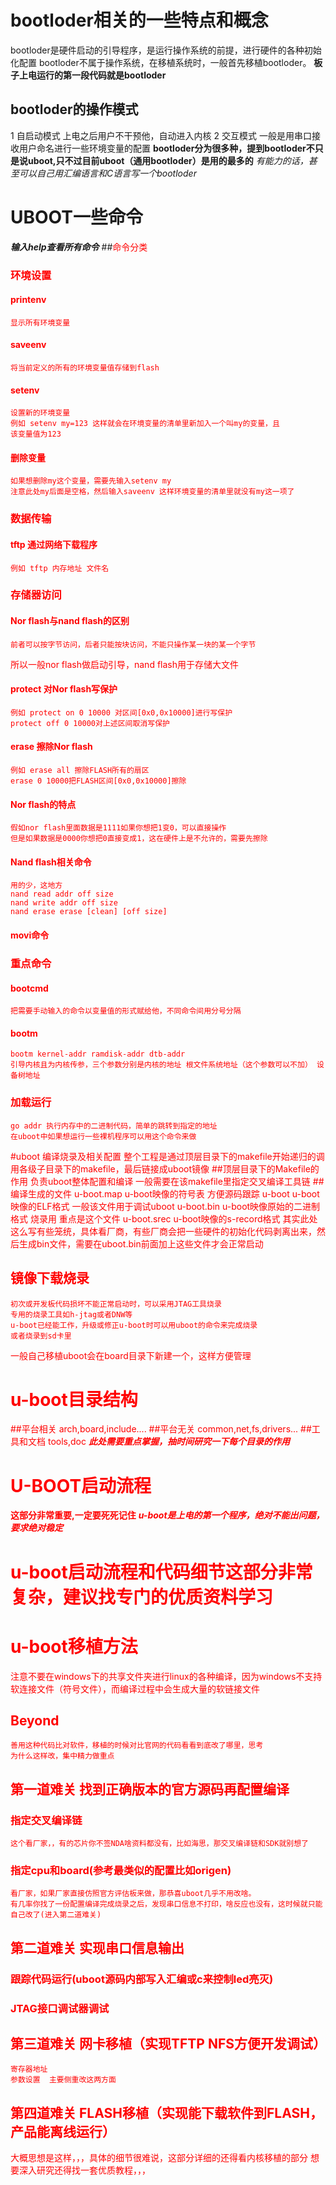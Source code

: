 # bootloder相关的一些特点和概念
bootloder是硬件启动的引导程序，是运行操作系统的前提，进行硬件的各种初始化配置
bootloder不属于操作系统，在移植系统时，一般首先移植bootloder。
**板子上电运行的第一段代码就是bootloder**
## bootloder的操作模式
1 自启动模式 上电之后用户不干预他，自动进入内核
2 交互模式 一般是用串口接收用户命名进行一些环境变量的配置
**bootloder分为很多种，提到bootloder不只是说uboot,只不过目前uboot（通用bootloder）是用的最多的**
*有能力的话，甚至可以自己用汇编语言和C语言写一个bootloder*
# UBOOT一些命令
***输入help查看所有命令***
##<font color=red>命令分类
### 环境设置
#### printenv
    显示所有环境变量
#### saveenv
    将当前定义的所有的环境变量值存储到flash
#### setenv
    设置新的环境变量
    例如 setenv my=123 这样就会在环境变量的清单里新加入一个叫my的变量，且
    该变量值为123
#### 删除变量
    如果想删除my这个变量，需要先输入setenv my 
    注意此处my后面是空格，然后输入saveenv 这样环境变量的清单里就没有my这一项了
### 数据传输
#### tftp 通过网络下载程序
    例如 tftp 内存地址 文件名

### 存储器访问
#### Nor flash与nand flash的区别
    前者可以按字节访问，后者只能按块访问，不能只操作某一块的某一个字节
所以一般nor flash做启动引导，nand flash用于存储大文件
#### protect 对Nor flash写保护
    例如 protect on 0 10000 对区间[0x0,0x10000]进行写保护
    protect off 0 10000对上述区间取消写保护
#### erase 擦除Nor flash
    例如 erase all 擦除FLASH所有的扇区
    erase 0 10000把FLASH区间[0x0,0x10000]擦除
#### Nor flash的特点
    假如nor flash里面数据是1111如果你想把1变0，可以直接操作
    但是如果数据是0000你想把0直接变成1，这在硬件上是不允许的，需要先擦除

#### Nand flash相关命令
    用的少，这地方
    nand read addr off size
    nand write addr off size
    nand erase erase [clean] [off size]
#### movi命令
### 重点命令
#### bootcmd
    把需要手动输入的命令以变量值的形式赋给他，不同命令间用分号分隔
#### bootm
    bootm kernel-addr ramdisk-addr dtb-addr
    引导内核且为内核传参，三个参数分别是内核的地址 根文件系统地址（这个参数可以不加） 设备树地址
### 加载运行
    go addr 执行内存中的二进制代码，简单的跳转到指定的地址
    在uboot中如果想运行一些裸机程序可以用这个命令来做
#uboot 编译烧录及相关配置
    整个工程是通过顶层目录下的makefile开始递归的调用各级子目录下的makefile，最后链接成uboot镜像
##顶层目录下的Makefile的作用
    负责uboot整体配置和编译
    一般需要在该makefile里指定交叉编译工具链
##编译生成的文件
    u-boot.map u-boot映像的符号表 方便源码跟踪
    u-boot u-boot映像的ELF格式 一般该文件用于调试uboot
    u-boot.bin u-boot映像原始的二进制格式 烧录用 重点是这个文件
    u-boot.srec u-boot映像的s-record格式
其实此处这么写有些笼统，具体看厂商，有些厂商会把一些硬件的初始化代码剥离出来，然后生成bin文件，需要在uboot.bin前面加上这些文件才会正常启动
## 镜像下载烧录
    初次或开发板代码损坏不能正常启动时，可以采用JTAG工具烧录
    专用的烧录工具如h-jtag或者DNW等
    u-boot已经能工作，升级或修正u-boot时可以用uboot的命令来完成烧录
    或者烧录到sd卡里
一般自己移植uboot会在board目录下新建一个，这样方便管理
# u-boot目录结构
##平台相关
    arch,board,include....
##平台无关
    common,net,fs,drivers...
##工具和文档
    tools,doc
***此处需要重点掌握，抽时间研究一下每个目录的作用***
# U-BOOT启动流程
**这部分非常重要,一定要死死记住**
***u-boot是上电的第一个程序，绝对不能出问题，要求绝对稳定***
# u-boot启动流程和代码细节这部分非常复杂，建议找专门的优质资料学习
# u-boot移植方法
注意不要在windows下的共享文件夹进行linux的各种编译，因为windows不支持软连接文件（符号文件），而编译过程中会生成大量的软链接文件
## Beyond
    善用这种代码比对软件，移植的时候对比官网的代码看看到底改了哪里，思考
    为什么这样改，集中精力做重点
## 第一道难关 找到正确版本的官方源码再配置编译
### 指定交叉编译链
    这个看厂家，，有的芯片你不签NDA啥资料都没有，比如海思，那交叉编译链和SDK就别想了
### 指定cpu和board(参考最类似的配置比如origen)
    看厂家，如果厂家直接仿照官方评估板来做，那恭喜uboot几乎不用改啥。
    有几率你找了一份配置编译完成烧录之后，发现串口信息不打印，啥反应也没有，这时候就只能自己改了(进入第二道难关)
## 第二道难关 实现串口信息输出
### 跟踪代码运行(uboot源码内部写入汇编或c来控制led亮灭)
### JTAG接口调试器调试
## 第三道难关 网卡移植（实现TFTP NFS方便开发调试）
    寄存器地址
    参数设置  主要侧重改这两方面
## 第四道难关 FLASH移植（实现能下载软件到FLASH，产品能离线运行）
大概思想是这样，，，具体的细节很难说，这部分详细的还得看内核移植的部分
想要深入研究还得找一套优质教程，，，








